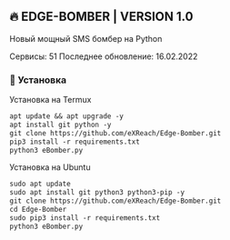 ## 🔥 EDGE-BOMBER | VERSION 1.0
Новый мощный SMS бомбер на Python

Сервисы: 51 
Последнее обновление: 16.02.2022

### 🚀 Установка
Установка на Termux

```markdown
apt update && apt upgrade -y
apt install git python -y
git clone https://github.com/eXReach/Edge-Bomber.git
pip3 install -r requirements.txt
python3 eBomber.py
```

Установка на Ubuntu

```markdown
sudo apt update
sudo apt install git python3 python3-pip -y
git clone https://github.com/eXReach/Edge-Bomber.git
cd Edge-Bomber
sudo pip3 install -r requirements.txt
python3 eBomber.py
```
